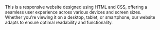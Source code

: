 This is a responsive website designed using HTML and CSS, offering a seamless user experience across various devices and screen sizes.
Whether you're viewing it on a desktop, tablet, or smartphone, our website adapts to ensure optimal readability and functionality.
